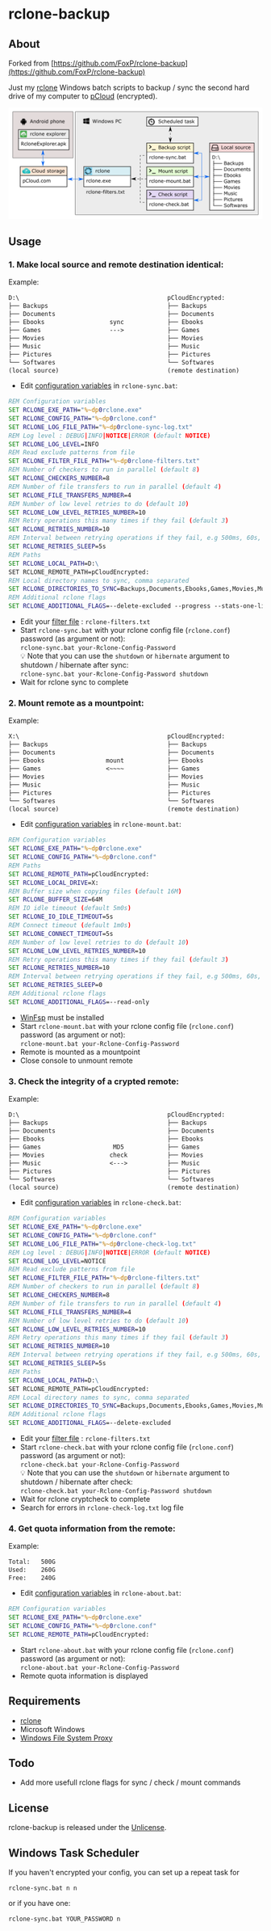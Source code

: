 # rclone-backup

## About
Forked from [https://github.com/FoxP/rclone-backup](https://github.com/FoxP/rclone-backup)

Just my [rclone](https://rclone.org/) Windows batch scripts to backup / sync the second hard drive of my computer to [pCloud](https://www.pcloud.com/) (encrypted).

![](github/rclone-backup.png)

## Usage
### 1. Make local source and remote destination identical:
Example:
```
D:\                                         pCloudEncrypted:
├── Backups                                 ├── Backups
├── Documents                               ├── Documents
├── Ebooks                  sync            ├── Ebooks
├── Games                   --->            ├── Games
├── Movies                                  ├── Movies
├── Music                                   ├── Music
├── Pictures                                ├── Pictures
└── Softwares                               └── Softwares
(local source)                              (remote destination)
````
- Edit [configuration variables](https://rclone.org/commands/rclone_sync/) in `rclone-sync.bat`:
```bat
REM Configuration variables
SET RCLONE_EXE_PATH="%~dp0rclone.exe"
SET RCLONE_CONFIG_PATH="%~dp0rclone.conf"
SET RCLONE_LOG_FILE_PATH="%~dp0rclone-sync-log.txt"
REM Log level : DEBUG|INFO|NOTICE|ERROR (default NOTICE)
SET RCLONE_LOG_LEVEL=INFO
REM Read exclude patterns from file
SET RCLONE_FILTER_FILE_PATH="%~dp0rclone-filters.txt"
REM Number of checkers to run in parallel (default 8)
SET RCLONE_CHECKERS_NUMBER=8
REM Number of file transfers to run in parallel (default 4)
SET RCLONE_FILE_TRANSFERS_NUMBER=4
REM Number of low level retries to do (default 10)
SET RCLONE_LOW_LEVEL_RETRIES_NUMBER=10
REM Retry operations this many times if they fail (default 3)
SET RCLONE_RETRIES_NUMBER=10
REM Interval between retrying operations if they fail, e.g 500ms, 60s, 5m (0 to disable)
SET RCLONE_RETRIES_SLEEP=5s
REM Paths
SET RCLONE_LOCAL_PATH=D:\
SET RCLONE_REMOTE_PATH=pCloudEncrypted:
REM Local directory names to sync, comma separated
SET RCLONE_DIRECTORIES_TO_SYNC=Backups,Documents,Ebooks,Games,Movies,Music,Pictures,Softwares
REM Additional rclone flags
SET RCLONE_ADDITIONAL_FLAGS=--delete-excluded --progress --stats-one-line
```
- Edit your [filter file](https://rclone.org/filtering/) : `rclone-filters.txt`
- Start `rclone-sync.bat` with your rclone config file (`rclone.conf`) password (as argument or not):  
`rclone-sync.bat your-Rclone-Config-Password`  
:bulb: Note that you can use the `shutdown` or `hibernate` argument to shutdown / hibernate after sync:  
`rclone-sync.bat your-Rclone-Config-Password shutdown`
- Wait for rclone sync to complete

### 2. Mount remote as a mountpoint:
Example:
```
X:\                                         pCloudEncrypted:
├── Backups                                 ├── Backups
├── Documents                               ├── Documents
├── Ebooks                 mount            ├── Ebooks
├── Games                  <~~~~            ├── Games
├── Movies                                  ├── Movies
├── Music                                   ├── Music
├── Pictures                                ├── Pictures
└── Softwares                               └── Softwares
(local source)                              (remote destination)
````
- Edit [configuration variables](https://rclone.org/commands/rclone_mount/) in `rclone-mount.bat`:
```bat
REM Configuration variables
SET RCLONE_EXE_PATH="%~dp0rclone.exe"
SET RCLONE_CONFIG_PATH="%~dp0rclone.conf"
REM Paths
SET RCLONE_REMOTE_PATH=pCloudEncrypted:
SET RCLONE_LOCAL_DRIVE=X:
REM Buffer size when copying files (default 16M)
SET RCLONE_BUFFER_SIZE=64M
REM IO idle timeout (default 5m0s)
SET RCLONE_IO_IDLE_TIMEOUT=5s
REM Connect timeout (default 1m0s)
SET RCLONE_CONNECT_TIMEOUT=5s
REM Number of low level retries to do (default 10)
SET RCLONE_LOW_LEVEL_RETRIES_NUMBER=10
REM Retry operations this many times if they fail (default 3)
SET RCLONE_RETRIES_NUMBER=10
REM Interval between retrying operations if they fail, e.g 500ms, 60s, 5m (0 to disable)
SET RCLONE_RETRIES_SLEEP=0
REM Additional rclone flags
SET RCLONE_ADDITIONAL_FLAGS=--read-only
```
- [WinFsp](http://www.secfs.net/winfsp/) must be installed
- Start `rclone-mount.bat` with your rclone config file (`rclone.conf`) password (as argument or not):  
`rclone-mount.bat your-Rclone-Config-Password`
- Remote is mounted as a mountpoint
- Close console to unmount remote

### 3. Check the integrity of a crypted remote:
Example:
```
D:\                                         pCloudEncrypted:
├── Backups                                 ├── Backups
├── Documents                               ├── Documents
├── Ebooks                                  ├── Ebooks
├── Games                    MD5            ├── Games
├── Movies                  check           ├── Movies
├── Music                   <--->           ├── Music
├── Pictures                                ├── Pictures
└── Softwares                               └── Softwares
(local source)                              (remote destination)
````
- Edit [configuration variables](https://rclone.org/commands/rclone_cryptcheck/) in `rclone-check.bat`:
```bat
REM Configuration variables
SET RCLONE_EXE_PATH="%~dp0rclone.exe"
SET RCLONE_CONFIG_PATH="%~dp0rclone.conf"
SET RCLONE_LOG_FILE_PATH="%~dp0rclone-check-log.txt"
REM Log level : DEBUG|INFO|NOTICE|ERROR (default NOTICE)
SET RCLONE_LOG_LEVEL=NOTICE
REM Read exclude patterns from file
SET RCLONE_FILTER_FILE_PATH="%~dp0rclone-filters.txt"
REM Number of checkers to run in parallel (default 8)
SET RCLONE_CHECKERS_NUMBER=8
REM Number of file transfers to run in parallel (default 4)
SET RCLONE_FILE_TRANSFERS_NUMBER=4
REM Number of low level retries to do (default 10)
SET RCLONE_LOW_LEVEL_RETRIES_NUMBER=10
REM Retry operations this many times if they fail (default 3)
SET RCLONE_RETRIES_NUMBER=10
REM Interval between retrying operations if they fail, e.g 500ms, 60s, 5m (0 to disable)
SET RCLONE_RETRIES_SLEEP=5s
REM Paths
SET RCLONE_LOCAL_PATH=D:\
SET RCLONE_REMOTE_PATH=pCloudEncrypted:
REM Local directory names to sync, comma separated
SET RCLONE_DIRECTORIES_TO_SYNC=Backups,Documents,Ebooks,Games,Movies,Music,Pictures,Softwares
REM Additional rclone flags
SET RCLONE_ADDITIONAL_FLAGS=--delete-excluded
```
- Edit your [filter file](https://rclone.org/filtering/) : `rclone-filters.txt`
- Start `rclone-check.bat` with your rclone config file (`rclone.conf`) password (as argument or not):  
`rclone-check.bat your-Rclone-Config-Password`  
:bulb: Note that you can use the `shutdown` or `hibernate` argument to shutdown / hibernate after check:  
`rclone-check.bat your-Rclone-Config-Password shutdown`
- Wait for rclone cryptcheck to complete
- Search for errors in `rclone-check-log.txt` log file

### 4. Get quota information from the remote:
Example:
```
Total:   500G
Used:    260G
Free:    240G
```
- Edit [configuration variables](https://rclone.org/commands/rclone_about/) in `rclone-about.bat`:
```bat
REM Configuration variables
SET RCLONE_EXE_PATH="%~dp0rclone.exe"
SET RCLONE_CONFIG_PATH="%~dp0rclone.conf"
SET RCLONE_REMOTE_PATH=pCloudEncrypted:
```
- Start `rclone-about.bat` with your rclone config file (`rclone.conf`) password (as argument or not):  
`rclone-about.bat your-Rclone-Config-Password`
- Remote quota information is displayed

## Requirements
- [rclone](https://rclone.org/)
- Microsoft Windows
- [Windows File System Proxy](http://www.secfs.net/winfsp/)

## Todo
- Add more usefull rclone flags for sync / check / mount commands
  
## License
rclone-backup is released under the [Unlicense](http://unlicense.org).

## Windows Task Scheduler
If you haven't encrypted your config, you can set up a repeat task for 

```
rclone-sync.bat n n
```

or if you have one:

```
rclone-sync.bat YOUR_PASSWORD n
```